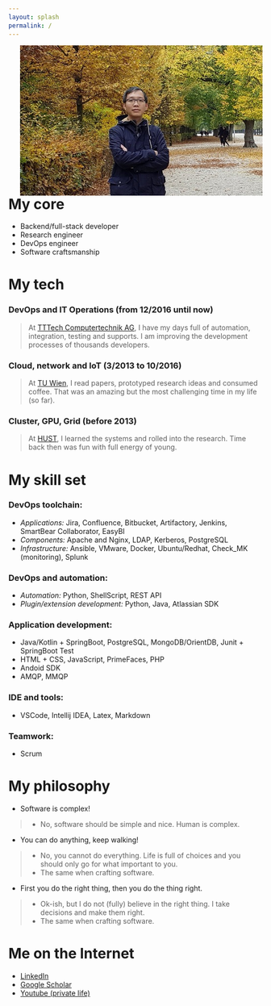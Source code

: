 ```yaml
---
layout: splash
permalink: /
---
```


<img style="float: right;" src="/images/Hung-schonbrune.jpg">

# My core

- Backend/full-stack developer
- Research engineer
- DevOps engineer
- Software craftsmanship

# My tech

### DevOps and IT Operations (from 12/2016 until now)
 
 > At [TTTech Computertechnik AG](https://www.tttech.com/), I have my days full of automation, integration, testing and supports. I am improving the development processes of thousands developers.

### Cloud, network and IoT (3/2013 to 10/2016)
 
> At [TU Wien](https://www.tuwien.at/), I read papers, prototyped research ideas and consumed coffee. That was an amazing but the most challenging time in my life (so far).

### Cluster, GPU, Grid (before 2013)

> At [HUST](https://en.hust.edu.vn/), I learned the systems and rolled into the research. Time back then was fun with full energy of young.

# My skill set

### DevOps toolchain: 

 - *Applications:* Jira, Confluence, Bitbucket, Artifactory, Jenkins, SmartBear Collaborator, EasyBI
 - *Components:* Apache and Nginx, LDAP, Kerberos, PostgreSQL
 - *Infrastructure:* Ansible, VMware, Docker, Ubuntu/Redhat, Check_MK (monitoring), Splunk

### DevOps and automation:

 - *Automation:* Python, ShellScript, REST API
 - *Plugin/extension development:* Python, Java, Atlassian SDK

### Application development: 

 - Java/Kotlin + SpringBoot, PostgreSQL, MongoDB/OrientDB, Junit + SpringBoot Test
 - HTML + CSS, JavaScript, PrimeFaces, PHP
 - Andoid SDK
 - AMQP, MMQP

### IDE and tools: 

-  VSCode, Intellij IDEA, Latex, Markdown

### Teamwork: 

 - Scrum

# My philosophy 

* Software is complex!
> * No, software should be simple and nice. Human is complex.
* You can do anything, keep walking!
> * No, you cannot do everything. Life is full of choices and you should only go for what important to you.  
> * The same when crafting software.
* First you do the right thing, then you do the thing right.
> * Ok-ish, but I do not (fully) believe in the right thing. I take decisions and make them right.  
> * The same when crafting software.

# Me on the Internet

- [LinkedIn](https://www.linkedin.com/in/duchungle/)
- [Google Scholar](https://scholar.google.at/citations?user=rfQs0CQAAAAJ)
- [Youtube (private life)](https://www.youtube.com/user/hungld86/videos)
